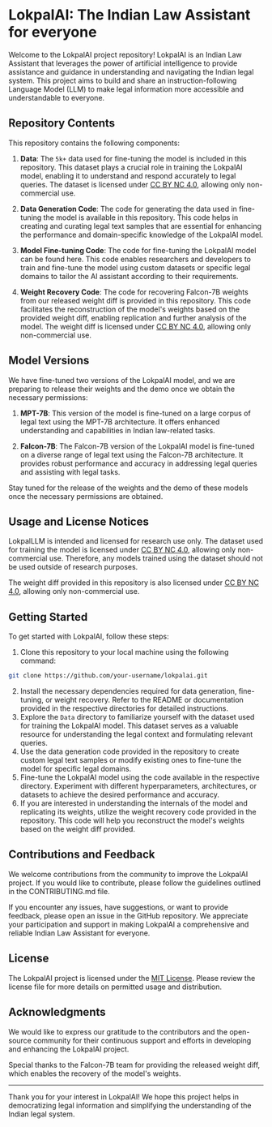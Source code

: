 # LokpalAI: The Indian Law Assistant for everyone

Welcome to the LokpalAI project repository! LokpalAI is an Indian Law Assistant that leverages the power of artificial intelligence to provide assistance and guidance in understanding and navigating the Indian legal system. This project aims to build and share an instruction-following Language Model (LLM) to make legal information more accessible and understandable to everyone.

## Repository Contents

This repository contains the following components:

1. **Data**: The `5k+` data used for fine-tuning the model is included in this repository. This dataset plays a crucial role in training the LokpalAI model, enabling it to understand and respond accurately to legal queries. The dataset is licensed under [CC BY NC 4.0](https://creativecommons.org/licenses/by-nc/4.0/), allowing only non-commercial use.

2. **Data Generation Code**: The code for generating the data used in fine-tuning the model is available in this repository. This code helps in creating and curating legal text samples that are essential for enhancing the performance and domain-specific knowledge of the LokpalAI model.

3. **Model Fine-tuning Code**: The code for fine-tuning the LokpalAI model can be found here. This code enables researchers and developers to train and fine-tune the model using custom datasets or specific legal domains to tailor the AI assistant according to their requirements.

4. **Weight Recovery Code**: The code for recovering Falcon-7B weights from our released weight diff is provided in this repository. This code facilitates the reconstruction of the model's weights based on the provided weight diff, enabling replication and further analysis of the model. The weight diff is licensed under [CC BY NC 4.0](https://creativecommons.org/licenses/by-nc/4.0/), allowing only non-commercial use.

## Model Versions

We have fine-tuned two versions of the LokpalAI model, and we are preparing to release their weights and the demo once we obtain the necessary permissions:

1. **MPT-7B**: This version of the model is fine-tuned on a large corpus of legal text using the MPT-7B architecture. It offers enhanced understanding and capabilities in Indian law-related tasks.

2. **Falcon-7B**: The Falcon-7B version of the LokpalAI model is fine-tuned on a diverse range of legal text using the Falcon-7B architecture. It provides robust performance and accuracy in addressing legal queries and assisting with legal tasks.

Stay tuned for the release of the weights and the demo of these models once the necessary permissions are obtained.

## Usage and License Notices

LokpalLLM is intended and licensed for research use only. The dataset used for training the model is licensed under [CC BY NC 4.0](https://creativecommons.org/licenses/by-nc/4.0/), allowing only non-commercial use. Therefore, any models trained using the dataset should not be used outside of research purposes.

The weight diff provided in this repository is also licensed under [CC BY NC 4.0](https://creativecommons.org/licenses/by-nc/4.0/), allowing only non-commercial use.

## Getting Started

To get started with LokpalAI, follow these steps:

1. Clone this repository to your local machine using the following command:
```bash
git clone https://github.com/your-username/lokpalai.git
```
2. Install the necessary dependencies required for data generation, fine-tuning, or weight recovery. Refer to the README or documentation provided in the respective directories for detailed instructions.
3. Explore the `Data` directory to familiarize yourself with the dataset used for training the LokpalAI model. This dataset serves as a valuable resource for understanding the legal context and formulating relevant queries.
4. Use the data generation code provided in the repository to create custom legal text samples or modify existing ones to fine-tune the model for specific legal domains.
5. Fine-tune the LokpalAI model using the code available in the respective directory. Experiment with different hyperparameters, architectures, or datasets to achieve the desired performance and accuracy.
6. If you are interested in understanding the internals of the model and replicating its weights, utilize the weight recovery code provided in the repository. This code will help you reconstruct the model's weights based on the weight diff provided.

## Contributions and Feedback

We welcome contributions from the community to improve the LokpalAI project. If you would like to contribute, please follow the guidelines outlined in the CONTRIBUTING.md file.

If you encounter any issues, have suggestions, or want to provide feedback, please open an issue in the GitHub repository. We appreciate your participation and support in making LokpalAI a comprehensive and reliable Indian Law Assistant for everyone.

## License

The LokpalAI project is licensed under the [MIT License](LICENSE). Please review the license file for more details on permitted usage and distribution.

## Acknowledgments

We would like to express our gratitude to the contributors and the open-source community for their continuous support and efforts in developing and enhancing the LokpalAI project.

Special thanks to the Falcon-7B team for providing the released weight diff, which enables the recovery of the model's weights.

---

Thank you for your interest in LokpalAI! We hope this project helps in democratizing legal information and simplifying the understanding of the Indian legal system.
